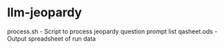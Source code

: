 # llm-jeopardy
process.sh - Script to process jeopardy question prompt list
qasheet.ods - Output spreadsheet of run data